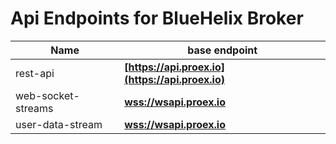 # Api Endpoints for BlueHelix Broker

Name | base endpoint
------------ | ------------
rest-api | **[https://api.proex.io](https://api.proex.io)**
web-socket-streams | **[wss://wsapi.proex.io](wss://wsapi.proex.io)**
user-data-stream | **[wss://wsapi.proex.io](wss://wsapi.proex.io)**
